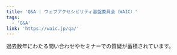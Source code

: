 ```yaml
---
title: 'Q&A | ウェブアクセシビリティ基盤委員会（WAIC）'
tags:
  - 'Q&A'
link: 'https://waic.jp/qa/'
---
```


過去数年にわたる問い合わせやセミナーでの質疑が蓄積されています。
